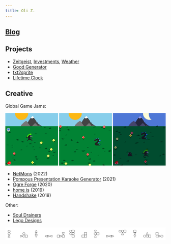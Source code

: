```yaml
---
title: Oli Z.
---
```


## [Blog](https://oliz.io/blog/)

## Projects

* [Zeitgeist](https://oliz.io/zeitgeist/), [Investments](https://oliz.io/zeitgeist/investments.html), [Weather](https://oliz.io/zeitgeist/weather.html)
* [Good Generator](https://oliz.io/ggpy/)
* [txt2sprite](https://github.com/ooz/txt2sprite)
* [Lifetime Clock](https://oliz.io/lifetime-clock/?headline=Olli%27s%20Zeit&workingHoursPerWeek=35&regularHoursPerWeek=77&hourlyNet=16.10&angus)

## Creative

Global Game Jams:

[![NetMons, three screenshots](static/netmons_screens.png)](https://netmons.net)

* [NetMons](https://netmons.net) (2022)<br>
* [Pompous Presentation Karaoke Generator](https://github.com/ooz/ppkg) (2021)
* [Ogre Forge](https://oliz.io/ogre-forge/) (2020)
* [home is](https://oliz.io/home-is/) (2019)
* [Handshake](https://oliz.io/handshake/) (2018)

Other:

* [Soul Drainers](https://oliz.io/art/soul-drainers/)
* [Lego Designs](https://oliz.io/mocs/)

[![Bauhaus Creatures](static/13x1x1552518380_alpha.png)](https://github.com/ooz/art/tree/master/bauhaus_creatures)

